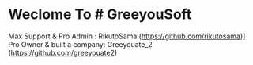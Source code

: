 # Weclome To # GreeyouSoft 
Max Support & Pro Admin : RikutoSama (https://github.com/rikutosama)]
Pro Owner & built a company: Greeyouate_2 (https://github.com/greeyouate2)
